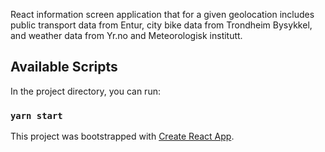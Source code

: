 React information screen application that for a given geolocation includes public transport data from Entur, city bike data from Trondheim Bysykkel, and weather data from Yr.no and Meteorologisk institutt.

## Available Scripts

In the project directory, you can run:

### `yarn start`

This project was bootstrapped with [Create React App](https://github.com/facebook/create-react-app).
